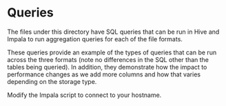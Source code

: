 # Queries

The files under this directory have SQL queries that can be run in Hive and Impala to run aggregation queries for each of the file formats.

These queries provide an example of the types of queries that can be run across the three formats (note no differences in the SQL other than the tables being queried). In addition, they demonstrate how the impact to performance changes as we add more columns and how that varies depending on the storage type.

Modify the Impala script to connect to your hostname.